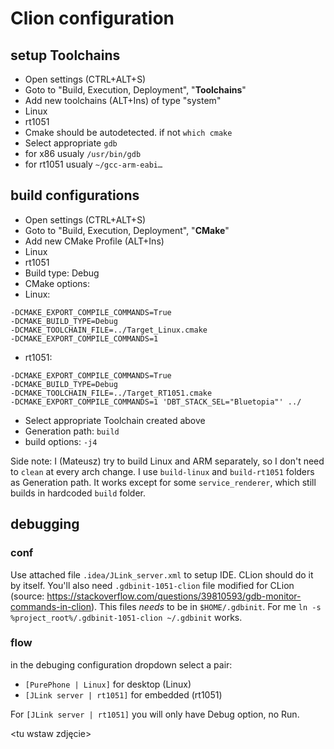 # Clion configuration
## setup Toolchains
- Open settings (CTRL+ALT+S)
- Goto to "Build, Execution, Deployment", "**Toolchains**"
- Add new toolchains (ALT+Ins) of type "system"
 - Linux
 - rt1051
- Cmake should be autodetected. if not `which cmake`
- Select appropriate `gdb`
 - for x86 usualy `/usr/bin/gdb`
 - for rt1051 usualy `~/gcc-arm-eabi…`

## build configurations
- Open settings (CTRL+ALT+S)
- Goto to "Build, Execution, Deployment", "**CMake**"
- Add new CMake Profile (ALT+Ins)
 - Linux
 - rt1051
- Build type: Debug
- CMake options:
 - Linux:
 ```
 -DCMAKE_EXPORT_COMPILE_COMMANDS=True
 -DCMAKE_BUILD_TYPE=Debug
 -DCMAKE_TOOLCHAIN_FILE=../Target_Linux.cmake 
 -DCMAKE_EXPORT_COMPILE_COMMANDS=1
 ```
 - rt1051:
 ```
 -DCMAKE_EXPORT_COMPILE_COMMANDS=True
 -DCMAKE_BUILD_TYPE=Debug
 -DCMAKE_TOOLCHAIN_FILE=../Target_RT1051.cmake
 -DCMAKE_EXPORT_COMPILE_COMMANDS=1 'DBT_STACK_SEL="Bluetopia"' ../
 ```
- Select appropriate Toolchain created above
- Generation path: `build`
- build options: `-j4`

Side note: I (Mateusz) try to build Linux and ARM separately, so I don't need to `clean` at every arch change. I use `build-linux` and `build-rt1051` folders as Generation path. It works except for some `service_renderer`, which still builds in hardcoded `build` folder.

## debugging 
### conf
Use attached file `.idea/JLink_server.xml` to setup IDE. CLion should do it by itself.
You'll also need `.gdbinit-1051-clion` file modified for CLion (source: https://stackoverflow.com/questions/39810593/gdb-monitor-commands-in-clion).
This files *needs* to be in `$HOME/.gdbinit`. 
For me `ln -s %project_root%/.gdbinit-1051-clion ~/.gdbinit` works.

### flow
in the debuging configuration dropdown select a pair:
- `[PurePhone | Linux]` for desktop (Linux)
- `[JLink server | rt1051]` for embedded (rt1051)

For `[JLink server | rt1051]` you will only have Debug option, no Run.



<tu wstaw zdjęcie>